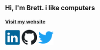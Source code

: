 ## Hi, I'm Brett. i like computers
### [Visit my website](https://blamy.github.io/blamy.dev)

<a href="https://linkedin.com/in/blamy"><img src="linkedin.svg" width="50px" height="50px" /></a>
<a href="https://github.com/blamy"><img src="github.svg" width="50px" height="50px" /></a>
<a href="https://twitter.com/brett_lamy"><img src="twitter.svg" width="50px" height="50px" /></a>
